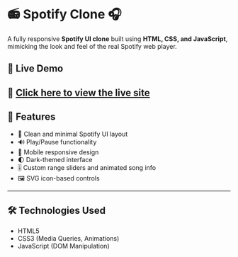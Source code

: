 # 📻 Spotify Clone 🎧

A fully responsive **Spotify UI clone** built using **HTML, CSS, and JavaScript**, mimicking the look and feel of the real Spotify web player.
## 🚀 Live Demo
🔗 [Click here to view the live site](https://abhishek1850.github.io/spotify-clone/)
---

## 📁 Features

- 🎵 Clean and minimal Spotify UI layout  
- 🔊 Play/Pause functionality  
- 📱 Mobile responsive design  
- 🌓 Dark-themed interface  
- 🎚️ Custom range sliders and animated song info  
- 🖼️ SVG icon-based controls  

---

## 🛠️ Technologies Used

- HTML5  
- CSS3 (Media Queries, Animations)  
- JavaScript (DOM Manipulation)  

 
